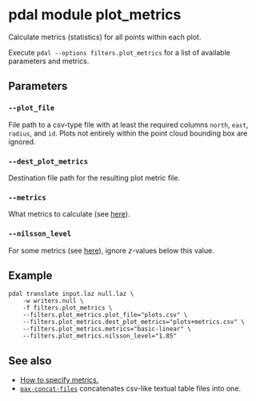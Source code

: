 # pdal module plot_metrics

Calculate metrics (statistics) for all points within each plot. 

Execute `pdal --options filters.plot_metrics` for a list of available parameters and metrics.


## Parameters

### `--plot_file`
File path to a csv-type file with at least the required columns `north`, `east`, `radius`, and `id`. 
Plots not entirely within the point cloud bounding box are ignored. 

### `--dest_plot_metrics`
Destination file path for the resulting plot metric file.

### `--metrics`
What metrics to calculate (see [here](metrics-how-to-specify.md)).

### `--nilsson_level`
For some metrics (see [here](metrics-how-to-specify.md)), ignore *z*-values below this value.


## Example

	pdal translate input.laz null.laz \
		-w writers.null \
		-f filters.plot_metrics \
		--filters.plot_metrics.plot_file="plots.csv" \
		--filters.plot_metrics.dest_plot_metrics="plots+metrics.csv" \
		--filters.plot_metrics.metrics="basic-linear" \
		--filters.plot_metrics.nilsson_level="1.85"


## See also

- [How to specify metrics.](metrics-how-to-specify.md)
- [`pax-concat-files`](pax-concat-files.md) concatenates csv-like textual table files into one.
